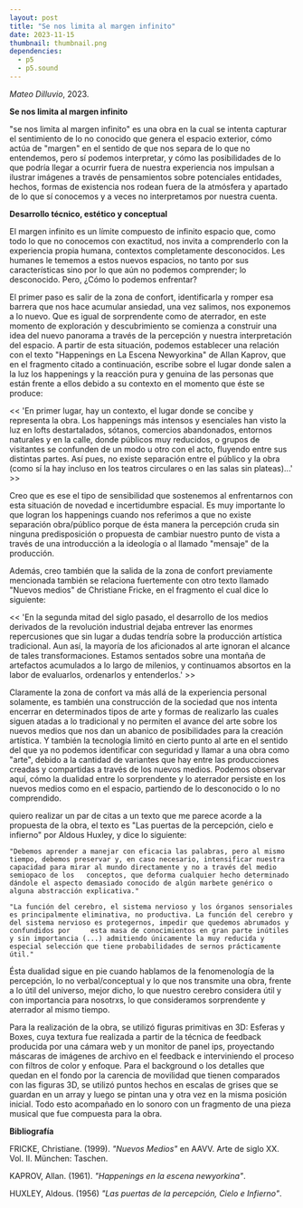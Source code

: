 ```yaml
---
layout: post
title: "Se nos limita al margen infinito"
date: 2023-11-15
thumbnail: thumbnail.png
dependencies:
  - p5
  - p5.sound
---
```


<div id="div-sketch">
  <script type="text/javascript" src="sketch.js"></script>
</div>

_Mateo Dilluvio_, 2023.

**Se nos limita al margen infinito**

"se nos limita al margen infinito" es una obra en la cual se intenta capturar el sentimiento de lo no conocido que genera el espacio exterior, cómo actúa de "margen" en el sentido de que nos separa de lo que no entendemos, pero sí podemos interpretar, y cómo las posibilidades de lo que podría llegar a ocurrir fuera de nuestra experiencia nos impulsan a ilustrar imágenes a través de pensamientos sobre potenciales entidades, hechos, formas de existencia nos rodean fuera de la atmósfera y apartado de lo que sí conocemos y a veces no interpretamos por nuestra cuenta. 


**Desarrollo técnico, estético y conceptual**

El margen infinito es un límite compuesto de infinito espacio que, como todo lo que no conocemos con exactitud, nos invita a comprenderlo con la experiencia propia humana, contextos completamente desconocidos. Les humanes le tememos a estos nuevos espacios, no tanto por sus características sino por lo que aún no podemos comprender; lo desconocido. Pero, ¿Cómo lo podemos enfrentar?

El primer paso es salir de la zona de confort, identificarla y romper esa barrera que nos hace acumular ansiedad, una vez salimos, nos exponemos a lo nuevo. Que es igual de sorprendente como de aterrador, en este momento de exploración y descubrimiento se comienza a construir una idea del nuevo panorama a través de la percepción y nuestra interpretación del espacio. A partir de esta situación, podemos establecer una relación con el texto "Happenings en La Escena Newyorkina" de Allan Kaprov, que en el fragmento citado a continuación, escribe sobre el lugar donde salen a la luz los happenings y la reacción pura y genuina de las personas que están frente a ellos debido a su contexto en el momento que éste se produce:

 << 'En primer lugar, hay un contexto, el lugar donde se concibe y representa la obra. Los happenings más intensos y esenciales han visto la luz en lofts destartalados, sótanos, comercios abandonados, entornos naturales y en la calle, donde públicos muy reducidos, o grupos de visitantes se confunden de un modo u otro con el acto, fluyendo entre sus distintas partes. Así pues, no existe separación entre el público y la obra (como sí la hay incluso en los teatros circulares o en las salas sin plateas)...' >>

Creo que es ese el tipo de sensibilidad que sostenemos al enfrentarnos con esta situación de novedad e incertidumbre espacial. Es muy importante lo que logran los happenings cuando nos referimos a que no existe separación obra/público porque de ésta manera la percepción cruda sin ninguna predisposición o propuesta de cambiar nuestro punto de vista a través de una introducción a la ideología o al llamado "mensaje" de la producción. 

Además, creo también que la salida de la zona de confort previamente mencionada también se relaciona fuertemente con otro texto llamado "Nuevos medios" de Christiane Fricke, en el fragmento el cual dice lo siguiente:

<< 'En la segunda mitad del siglo pasado, el desarrollo de los medios derivados de la revolución industrial dejaba entrever las enormes repercusiones que sin lugar a dudas tendría sobre la producción artística tradicional. Aun así, la mayoría de los aficionados al arte ignoran el alcance de tales transformaciones. Estamos sentados sobre una montaña de artefactos acumulados a lo largo de milenios, y continuamos absortos en la labor de evaluarlos, ordenarlos y entenderlos.' >>

Claramente la zona de confort va más allá de la experiencia personal solamente, es también una construcción de la sociedad que nos intenta encerrar en determinados tipos de arte y formas de realizarlo las cuales siguen atadas a lo tradicional y no permiten el avance del arte sobre los nuevos medios que nos dan un abanico de posibilidades para la creación artística. Y también la tecnología limitó en cierto punto al arte en el sentido del que ya no podemos identificar con seguridad y llamar a una obra como "arte", debido a la cantidad de variantes que hay entre las producciones creadas y compartidas a través de los nuevos medios. Podemos observar aquí, cómo la dualidad entre lo sorprendente y lo aterrador persiste en los nuevos medios como en el espacio, partiendo de lo desconocido o lo no comprendido.

quiero realizar un par de citas a un texto que me parece acorde a la propuesta de la obra, el texto es "Las puertas de la percepción, cielo e infierno" por Aldous Huxley, y dice lo siguiente:

	"Debemos aprender a manejar con eficacia las palabras, pero al mismo tiempo, debemos preservar y, en caso necesario, intensificar nuestra capacidad para mirar al mundo directamente y no a través del medio semiopaco de los 	conceptos, que deforma cualquier hecho determinado dándole el aspecto demasiado conocido de algún marbete genérico o alguna abstracción explicativa."

	"La función del cerebro, el sistema nervioso y los órganos sensoriales es principalmente eliminativa, no productiva. La función del cerebro y del sistema nervioso es protegernos, impedir que quedemos abrumados y confundidos por 	esta masa de conocimientos en gran parte inútiles y sin importancia (...) admitiendo únicamente la muy reducida y especial selección que tiene probabilidades de sernos prácticamente útil."
	
Ésta dualidad sigue en pie cuando hablamos de la fenomenología de la percepción, lo no verbal/conceptual y lo que nos transmite una obra, frente a lo útil del universo, mejor dicho, lo que nuestro cerebro considera útil y con importancia para nosotrxs, lo que consideramos sorprendente y aterrador al mismo tiempo.

Para la realización de la obra, se utilizó figuras primitivas en 3D: Esferas y Boxes, cuya textura fue realizada a partir de la técnica de feedback producida por una cámara web y un monitor de panel ips, proyectando máscaras de imágenes de archivo en el feedback e interviniendo el proceso con filtros de color y enfoque. Para el background o los detalles que quedan en el fondo por la carencia de movilidad que tienen comparados con las figuras 3D, se utilizó puntos hechos en escalas de grises que se guardan en un array y luego se pintan una y otra vez en la misma posición inicial. Todo esto acompañado en lo sonoro con un fragmento de una pieza musical que fue compuesta para la obra.

**Bibliografía**

FRICKE, Christiane. (1999). _"Nuevos Medios"_ en AAVV. Arte de siglo XX. Vol. II. München: Taschen.

KAPROV, Allan. (1961). _"Happenings en la escena newyorkina"_.

HUXLEY, Aldous. (1956) _"Las puertas de la percepción, Cielo e Infierno"_.
